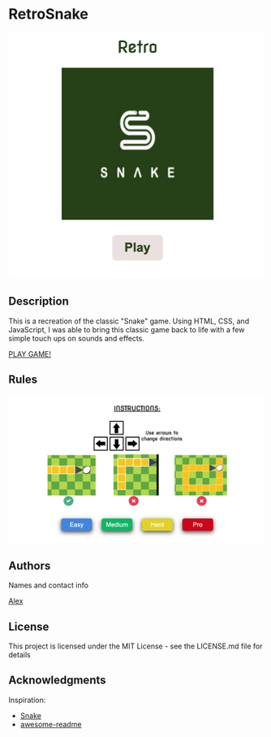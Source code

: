 # RetroSnake

![Logo](./public/snakeLogo.png)

## Description

This is a recreation of the classic "Snake" game. Using HTML, CSS, and JavaScript, I was able to bring this classic game back to life with a few simple touch ups on sounds and effects.

[PLAY GAME!](http://www.alexjbustillos.com/MyRetroSnake/)

## Rules

![Logo](./public/snakeRules.png)

## Authors

Names and contact info

[Alex]()

## License

This project is licensed under the MIT License - see the LICENSE.md file for details

## Acknowledgments

Inspiration:

- [Snake](https://playsnake.org/)
- [awesome-readme](https://github.com/matiassingers/awesome-readme)
